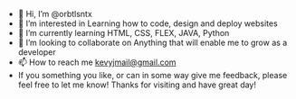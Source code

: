 - 👋 Hi, I’m @orbtlsntx
- 👀 I’m interested in Learning how to code, design and deploy websites
- 🌱 I’m currently learning HTML, CSS, FLEX, JAVA, Python
- 💞️ I’m looking to collaborate on Anything that will enable me to grow as a developer
- 📫 How to reach me kevyjmail@gmail.com
-    If you something you like, or can in some way give me feedback, please feel free to let me know! Thanks for visiting and have great day!

<!---
orbtlsntx/orbtlsntx is a ✨ special ✨ repository because its `README.md` (this file) appears on your GitHub profile.
You can click the Preview link to take a look at your changes.
--->
